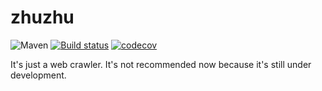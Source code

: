# zhuzhu
![Maven](https://img.shields.io/maven-central/v/com.github.bpazy/zhuzhu.svg)
[![Build status](https://github.com/Bpazy/zhuzhu/workflows/build/badge.svg)](https://github.com/Bpazy/zhuzhu/actions)
[![codecov](https://codecov.io/gh/Bpazy/zhuzhu/branch/master/graph/badge.svg)](https://codecov.io/gh/Bpazy/zhuzhu)

It's just a web crawler. It's not recommended now because it's still under development.  
